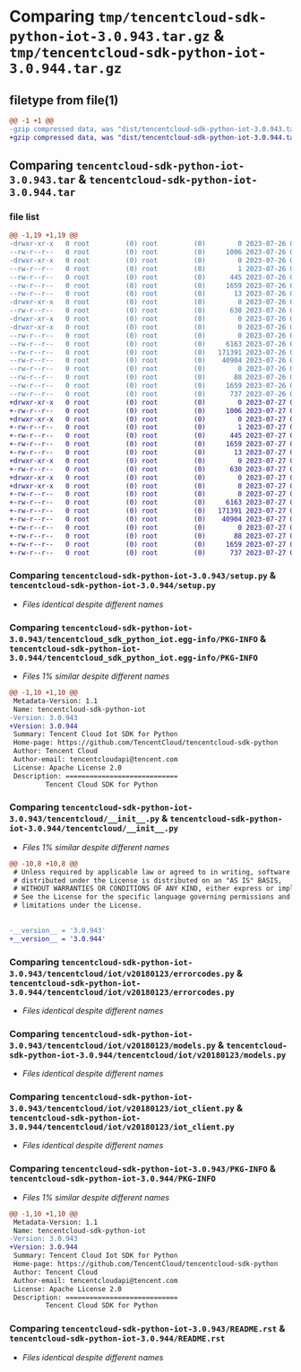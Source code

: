 # Comparing `tmp/tencentcloud-sdk-python-iot-3.0.943.tar.gz` & `tmp/tencentcloud-sdk-python-iot-3.0.944.tar.gz`

## filetype from file(1)

```diff
@@ -1 +1 @@
-gzip compressed data, was "dist/tencentcloud-sdk-python-iot-3.0.943.tar", last modified: Wed Jul 26 00:39:13 2023, max compression
+gzip compressed data, was "dist/tencentcloud-sdk-python-iot-3.0.944.tar", last modified: Thu Jul 27 02:17:30 2023, max compression
```

## Comparing `tencentcloud-sdk-python-iot-3.0.943.tar` & `tencentcloud-sdk-python-iot-3.0.944.tar`

### file list

```diff
@@ -1,19 +1,19 @@
-drwxr-xr-x   0 root         (0) root         (0)        0 2023-07-26 00:39:13.000000 tencentcloud-sdk-python-iot-3.0.943/
--rw-r--r--   0 root         (0) root         (0)     1006 2023-07-26 00:39:13.000000 tencentcloud-sdk-python-iot-3.0.943/setup.py
-drwxr-xr-x   0 root         (0) root         (0)        0 2023-07-26 00:39:13.000000 tencentcloud-sdk-python-iot-3.0.943/tencentcloud_sdk_python_iot.egg-info/
--rw-r--r--   0 root         (0) root         (0)        1 2023-07-26 00:39:13.000000 tencentcloud-sdk-python-iot-3.0.943/tencentcloud_sdk_python_iot.egg-info/dependency_links.txt
--rw-r--r--   0 root         (0) root         (0)      445 2023-07-26 00:39:13.000000 tencentcloud-sdk-python-iot-3.0.943/tencentcloud_sdk_python_iot.egg-info/SOURCES.txt
--rw-r--r--   0 root         (0) root         (0)     1659 2023-07-26 00:39:13.000000 tencentcloud-sdk-python-iot-3.0.943/tencentcloud_sdk_python_iot.egg-info/PKG-INFO
--rw-r--r--   0 root         (0) root         (0)       13 2023-07-26 00:39:13.000000 tencentcloud-sdk-python-iot-3.0.943/tencentcloud_sdk_python_iot.egg-info/top_level.txt
-drwxr-xr-x   0 root         (0) root         (0)        0 2023-07-26 00:39:13.000000 tencentcloud-sdk-python-iot-3.0.943/tencentcloud/
--rw-r--r--   0 root         (0) root         (0)      630 2023-07-26 00:39:13.000000 tencentcloud-sdk-python-iot-3.0.943/tencentcloud/__init__.py
-drwxr-xr-x   0 root         (0) root         (0)        0 2023-07-26 00:39:13.000000 tencentcloud-sdk-python-iot-3.0.943/tencentcloud/iot/
-drwxr-xr-x   0 root         (0) root         (0)        0 2023-07-26 00:39:13.000000 tencentcloud-sdk-python-iot-3.0.943/tencentcloud/iot/v20180123/
--rw-r--r--   0 root         (0) root         (0)        0 2023-07-26 00:39:13.000000 tencentcloud-sdk-python-iot-3.0.943/tencentcloud/iot/v20180123/__init__.py
--rw-r--r--   0 root         (0) root         (0)     6163 2023-07-26 00:39:13.000000 tencentcloud-sdk-python-iot-3.0.943/tencentcloud/iot/v20180123/errorcodes.py
--rw-r--r--   0 root         (0) root         (0)   171391 2023-07-26 00:39:13.000000 tencentcloud-sdk-python-iot-3.0.943/tencentcloud/iot/v20180123/models.py
--rw-r--r--   0 root         (0) root         (0)    40904 2023-07-26 00:39:13.000000 tencentcloud-sdk-python-iot-3.0.943/tencentcloud/iot/v20180123/iot_client.py
--rw-r--r--   0 root         (0) root         (0)        0 2023-07-26 00:39:13.000000 tencentcloud-sdk-python-iot-3.0.943/tencentcloud/iot/__init__.py
--rw-r--r--   0 root         (0) root         (0)       88 2023-07-26 00:39:13.000000 tencentcloud-sdk-python-iot-3.0.943/setup.cfg
--rw-r--r--   0 root         (0) root         (0)     1659 2023-07-26 00:39:13.000000 tencentcloud-sdk-python-iot-3.0.943/PKG-INFO
--rw-r--r--   0 root         (0) root         (0)      737 2023-07-26 00:39:13.000000 tencentcloud-sdk-python-iot-3.0.943/README.rst
+drwxr-xr-x   0 root         (0) root         (0)        0 2023-07-27 02:17:30.000000 tencentcloud-sdk-python-iot-3.0.944/
+-rw-r--r--   0 root         (0) root         (0)     1006 2023-07-27 02:17:30.000000 tencentcloud-sdk-python-iot-3.0.944/setup.py
+drwxr-xr-x   0 root         (0) root         (0)        0 2023-07-27 02:17:30.000000 tencentcloud-sdk-python-iot-3.0.944/tencentcloud_sdk_python_iot.egg-info/
+-rw-r--r--   0 root         (0) root         (0)        1 2023-07-27 02:17:30.000000 tencentcloud-sdk-python-iot-3.0.944/tencentcloud_sdk_python_iot.egg-info/dependency_links.txt
+-rw-r--r--   0 root         (0) root         (0)      445 2023-07-27 02:17:30.000000 tencentcloud-sdk-python-iot-3.0.944/tencentcloud_sdk_python_iot.egg-info/SOURCES.txt
+-rw-r--r--   0 root         (0) root         (0)     1659 2023-07-27 02:17:30.000000 tencentcloud-sdk-python-iot-3.0.944/tencentcloud_sdk_python_iot.egg-info/PKG-INFO
+-rw-r--r--   0 root         (0) root         (0)       13 2023-07-27 02:17:30.000000 tencentcloud-sdk-python-iot-3.0.944/tencentcloud_sdk_python_iot.egg-info/top_level.txt
+drwxr-xr-x   0 root         (0) root         (0)        0 2023-07-27 02:17:30.000000 tencentcloud-sdk-python-iot-3.0.944/tencentcloud/
+-rw-r--r--   0 root         (0) root         (0)      630 2023-07-27 02:17:30.000000 tencentcloud-sdk-python-iot-3.0.944/tencentcloud/__init__.py
+drwxr-xr-x   0 root         (0) root         (0)        0 2023-07-27 02:17:30.000000 tencentcloud-sdk-python-iot-3.0.944/tencentcloud/iot/
+drwxr-xr-x   0 root         (0) root         (0)        0 2023-07-27 02:17:30.000000 tencentcloud-sdk-python-iot-3.0.944/tencentcloud/iot/v20180123/
+-rw-r--r--   0 root         (0) root         (0)        0 2023-07-27 02:17:30.000000 tencentcloud-sdk-python-iot-3.0.944/tencentcloud/iot/v20180123/__init__.py
+-rw-r--r--   0 root         (0) root         (0)     6163 2023-07-27 02:17:30.000000 tencentcloud-sdk-python-iot-3.0.944/tencentcloud/iot/v20180123/errorcodes.py
+-rw-r--r--   0 root         (0) root         (0)   171391 2023-07-27 02:17:30.000000 tencentcloud-sdk-python-iot-3.0.944/tencentcloud/iot/v20180123/models.py
+-rw-r--r--   0 root         (0) root         (0)    40904 2023-07-27 02:17:30.000000 tencentcloud-sdk-python-iot-3.0.944/tencentcloud/iot/v20180123/iot_client.py
+-rw-r--r--   0 root         (0) root         (0)        0 2023-07-27 02:17:30.000000 tencentcloud-sdk-python-iot-3.0.944/tencentcloud/iot/__init__.py
+-rw-r--r--   0 root         (0) root         (0)       88 2023-07-27 02:17:30.000000 tencentcloud-sdk-python-iot-3.0.944/setup.cfg
+-rw-r--r--   0 root         (0) root         (0)     1659 2023-07-27 02:17:30.000000 tencentcloud-sdk-python-iot-3.0.944/PKG-INFO
+-rw-r--r--   0 root         (0) root         (0)      737 2023-07-27 02:17:30.000000 tencentcloud-sdk-python-iot-3.0.944/README.rst
```

### Comparing `tencentcloud-sdk-python-iot-3.0.943/setup.py` & `tencentcloud-sdk-python-iot-3.0.944/setup.py`

 * *Files identical despite different names*

### Comparing `tencentcloud-sdk-python-iot-3.0.943/tencentcloud_sdk_python_iot.egg-info/PKG-INFO` & `tencentcloud-sdk-python-iot-3.0.944/tencentcloud_sdk_python_iot.egg-info/PKG-INFO`

 * *Files 1% similar despite different names*

```diff
@@ -1,10 +1,10 @@
 Metadata-Version: 1.1
 Name: tencentcloud-sdk-python-iot
-Version: 3.0.943
+Version: 3.0.944
 Summary: Tencent Cloud Iot SDK for Python
 Home-page: https://github.com/TencentCloud/tencentcloud-sdk-python
 Author: Tencent Cloud
 Author-email: tencentcloudapi@tencent.com
 License: Apache License 2.0
 Description: ============================
         Tencent Cloud SDK for Python
```

### Comparing `tencentcloud-sdk-python-iot-3.0.943/tencentcloud/__init__.py` & `tencentcloud-sdk-python-iot-3.0.944/tencentcloud/__init__.py`

 * *Files 1% similar despite different names*

```diff
@@ -10,8 +10,8 @@
 # Unless required by applicable law or agreed to in writing, software
 # distributed under the License is distributed on an "AS IS" BASIS,
 # WITHOUT WARRANTIES OR CONDITIONS OF ANY KIND, either express or implied.
 # See the License for the specific language governing permissions and
 # limitations under the License.
 
 
-__version__ = '3.0.943'
+__version__ = '3.0.944'
```

### Comparing `tencentcloud-sdk-python-iot-3.0.943/tencentcloud/iot/v20180123/errorcodes.py` & `tencentcloud-sdk-python-iot-3.0.944/tencentcloud/iot/v20180123/errorcodes.py`

 * *Files identical despite different names*

### Comparing `tencentcloud-sdk-python-iot-3.0.943/tencentcloud/iot/v20180123/models.py` & `tencentcloud-sdk-python-iot-3.0.944/tencentcloud/iot/v20180123/models.py`

 * *Files identical despite different names*

### Comparing `tencentcloud-sdk-python-iot-3.0.943/tencentcloud/iot/v20180123/iot_client.py` & `tencentcloud-sdk-python-iot-3.0.944/tencentcloud/iot/v20180123/iot_client.py`

 * *Files identical despite different names*

### Comparing `tencentcloud-sdk-python-iot-3.0.943/PKG-INFO` & `tencentcloud-sdk-python-iot-3.0.944/PKG-INFO`

 * *Files 1% similar despite different names*

```diff
@@ -1,10 +1,10 @@
 Metadata-Version: 1.1
 Name: tencentcloud-sdk-python-iot
-Version: 3.0.943
+Version: 3.0.944
 Summary: Tencent Cloud Iot SDK for Python
 Home-page: https://github.com/TencentCloud/tencentcloud-sdk-python
 Author: Tencent Cloud
 Author-email: tencentcloudapi@tencent.com
 License: Apache License 2.0
 Description: ============================
         Tencent Cloud SDK for Python
```

### Comparing `tencentcloud-sdk-python-iot-3.0.943/README.rst` & `tencentcloud-sdk-python-iot-3.0.944/README.rst`

 * *Files identical despite different names*

